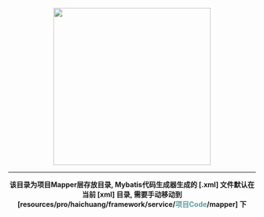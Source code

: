 <p align="center">
    <a href="https://www.cdhaichuang.com" target="_blank">
        <img width="320" src="https://dev.haichuang.pro/java/haichuangframework/devdoc/logo_info.png">
    </a>
</p>

<hr/>
<p align="center">
    <b>该目录为项目Mapper层存放目录, Mybatis代码生成器生成的 [.xml] 文件默认在当前 [xml] 目录, 需要手动移动到 [resources/pro/haichuang/framework/service/<span style="color: cadetblue">项目Code</span>/mapper] 下</b>
</p>
